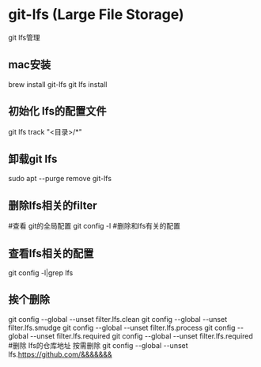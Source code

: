# git-lfs (Large File Storage)
git lfs管理

##  mac安装
brew install git-lfs
git lfs install

## 初始化 lfs的配置文件
git lfs track "<目录>/*"



## 卸载git lfs
sudo apt --purge remove git-lfs

## 删除lfs相关的filter
 #查看 git的全局配置
git config -l 
 #删除和lfs有关的配置
## 查看lfs相关的配置
git config -l|grep lfs
## 挨个删除
git config --global --unset filter.lfs.clean
git config --global --unset filter.lfs.smudge
git config --global --unset filter.lfs.process
git config --global --unset filter.lfs.required
git config --global --unset filter.lfs.required
 #删除 lfs的仓库地址  按需删除
git config --global --unset lfs.https://github.com/&&&&&&&


